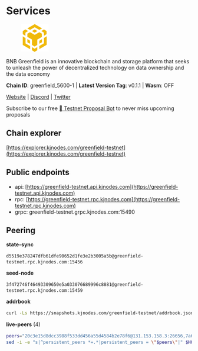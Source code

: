 # Services

<figure><img src="https://raw.githubusercontent.com/kj89/cosmos-images/main/logos/greenfield.png" alt=""><figcaption></figcaption></figure>

BNB Greenfield is an innovative blockchain and storage  platform that seeks to unleash the power of decentralized  technology on data ownership and the data economy

**Chain ID**: greenfield_5600-1 | **Latest Version Tag**: v0.1.1 | **Wasm**: OFF

[Website](https://greenfield.bnbchain.org) | [Discord](https://discord.gg/bnbchain) | [Twitter](https://twitter.com/BNBChain)



Subscribe to our free [🤖 Testnet Proposal Bot](https://t.me/kjnodes_testnet_proposal_bot) to never miss upcoming proposals


## Chain explorer
[https://explorer.kjnodes.com/greenfield-testnet](https://explorer.kjnodes.com/greenfield-testnet)

## Public endpoints

* api: [https://greenfield-testnet.api.kjnodes.com](https://greenfield-testnet.api.kjnodes.com)
* rpc: [https://greenfield-testnet.rpc.kjnodes.com](https://greenfield-testnet.rpc.kjnodes.com)
* grpc: greenfield-testnet.grpc.kjnodes.com:15490

## Peering

**state-sync**

```text
d5519e378247dfb61dfe90652d1fe3e2b3005a5b@greenfield-testnet.rpc.kjnodes.com:15456
```

**seed-node**

```text
3f472746f46493309650e5a033076689996c8881@greenfield-testnet.rpc.kjnodes.com:15459
```

**addrbook**
```bash
curl -Ls https://snapshots.kjnodes.com/greenfield-testnet/addrbook.json > $HOME/.gnfd/config/addrbook.json
```

**live-peers** (4)
```bash
peers="20c3e15d8dcc3988f533dd456a55d4584b2e78f6@131.153.158.3:26656,7a635c262955a2e85c654615f390f3a3e9c71328@54.225.72.119:26656,f811d0f87415bcc5daba37ec925b137a1b403372@35.76.22.132:26656,d5519e378247dfb61dfe90652d1fe3e2b3005a5b@65.109.68.190:15456"
sed -i -e "s|^persistent_peers *=.*|persistent_peers = \"$peers\"|" $HOME/.gnfd/config/config.toml
```
